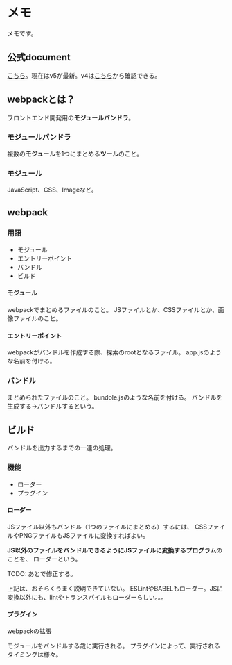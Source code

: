 # メモ

メモです。


## 公式document

[こちら](https://webpack.js.org/)。現在はv5が最新。v4は[こちら](https://v4.webpack.js.org/)から確認できる。


## webpackとは？

フロントエンド開発用の**モジュールバンドラ**。

### モジュールバンドラ

複数の**モジュール**を1つにまとめる**ツール**のこと。

### モジュール

JavaScript、CSS、Imageなど。

## webpack

### 用語

- モジュール
- エントリーポイント
- バンドル
- ビルド

#### モジュール

webpackでまとめるファイルのこと。
JSファイルとか、CSSファイルとか、画像ファイルのこと。

#### エントリーポイント

webpackがバンドルを作成する際、探索のrootとなるファイル。
app.jsのような名前を付ける。

### バンドル

まとめられたファイルのこと。
bundole.jsのような名前を付ける。
バンドルを生成する→バンドルするという。

## ビルド

バンドルを出力するまでの一連の処理。


### 機能

- ローダー
- プラグイン

#### ローダー

JSファイル以外もバンドル（1つのファイルにまとめる）するには、
CSSファイルやPNGファイルもJSファイルに変換すればよい。

**JS以外のファイルをバンドルできるようにJSファイルに変換するプログラム**のことを、
ローダーという。

TODO: あとで修正する。


上記は、おそらくうまく説明できていない。
ESLintやBABELもローダー。JSに変換以外にも、lintやトランスパイルもローダーらしい。。。

#### プラグイン

webpackの拡張

モジュールをバンドルする歳に実行される。
プラグインによって、実行されるタイミングは様々。